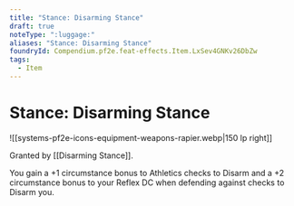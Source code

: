 ```yaml
---
title: "Stance: Disarming Stance"
draft: true
noteType: ":luggage:"
aliases: "Stance: Disarming Stance"
foundryId: Compendium.pf2e.feat-effects.Item.LxSev4GNKv26DbZw
tags:
  - Item
---
```


# Stance: Disarming Stance
![[systems-pf2e-icons-equipment-weapons-rapier.webp|150 lp right]]

Granted by [[Disarming Stance]].

You gain a +1 circumstance bonus to Athletics checks to Disarm and a +2 circumstance bonus to your Reflex DC when defending against checks to Disarm you.
